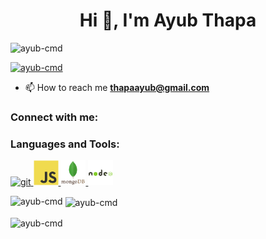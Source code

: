 <h1 align="center">Hi 👋, I'm Ayub Thapa</h1>
<p align="left"> <img src="https://komarev.com/ghpvc/?username=ayub-cmd&label=Profile%20views&color=0e75b6&style=flat" alt="ayub-cmd" /> </p>

<p align="left"> <a href="https://github.com/ryo-ma/github-profile-trophy"><img src="https://github-profile-trophy.vercel.app/?username=ayub-cmd" alt="ayub-cmd" /></a> </p>

- 📫 How to reach me **thapaayub@gmail.com**

<h3 align="left">Connect with me:</h3>
<p align="left">
</p>

<h3 align="left">Languages and Tools:</h3>
<p align="left"> <a href="https://git-scm.com/" target="_blank" rel="noreferrer"> <img src="https://www.vectorlogo.zone/logos/git-scm/git-scm-icon.svg" alt="git" width="40" height="40"/> </a> <a href="https://developer.mozilla.org/en-US/docs/Web/JavaScript" target="_blank" rel="noreferrer"> <img src="https://raw.githubusercontent.com/devicons/devicon/master/icons/javascript/javascript-original.svg" alt="javascript" width="40" height="40"/> </a> <a href="https://www.mongodb.com/" target="_blank" rel="noreferrer"> <img src="https://raw.githubusercontent.com/devicons/devicon/master/icons/mongodb/mongodb-original-wordmark.svg" alt="mongodb" width="40" height="40"/> </a> <a href="https://nodejs.org" target="_blank" rel="noreferrer"> <img src="https://raw.githubusercontent.com/devicons/devicon/master/icons/nodejs/nodejs-original-wordmark.svg" alt="nodejs" width="40" height="40"/> </a> </p>

<p><img align="left" src="https://github-readme-stats.vercel.app/api/top-langs?username=ayub-cmd&show_icons=true&locale=en&layout=compact" alt="ayub-cmd" /></p>

<p>&nbsp;<img align="center" src="https://github-readme-stats.vercel.app/api?username=ayub-cmd&show_icons=true&locale=en" alt="ayub-cmd" /></p>

<p><img align="center" src="https://github-readme-streak-stats.herokuapp.com/?user=ayub-cmd&" alt="ayub-cmd" /></p>
